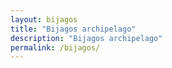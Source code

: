 ```yaml
---
layout: bijagos
title: "Bijagos archipelago"
description: "Bijagos archipelago"
permalink: /bijagos/
---
```

